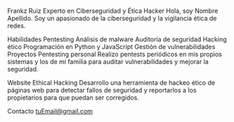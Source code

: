 Frankz Ruiz
Experto en Ciberseguridad y Ética Hacker
Hola, soy Nombre Apellido. Soy un apasionado de la ciberseguridad y la vigilancia ética de redes.

Habilidades
Pentesting
Análisis de malware
Auditoría de seguridad
Hacking ético
Programación en Python y JavaScript
Gestión de vulnerabilidades
Proyectos
Pentesting personal
Realizo pentests periódicos en mis propios sistemas y los de mi familia para auditar vulnerabilidades y mejorar la seguridad.

Website Ethical Hacking
Desarrollo una herramienta de hackeo ético de páginas web para detectar fallos de seguridad y reportarlos a los propietarios para que puedan ser corregidos.

Contacto
tuEmail@gmail.com

